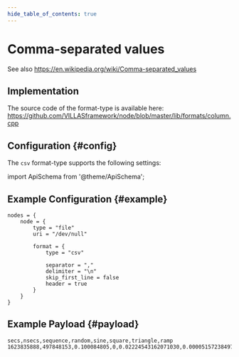```yaml
---
hide_table_of_contents: true
---
```


# Comma-separated values

See also https://en.wikipedia.org/wiki/Comma-separated_values

## Implementation

The source code of the format-type is available here:
https://github.com/VILLASframework/node/blob/master/lib/formats/column.cpp

## Configuration {#config}

The `csv` format-type supports the following settings:

import ApiSchema from '@theme/ApiSchema';

<ApiSchema id="node" example pointer="#/components/schemas/csv" />

## Example Configuration {#example}

``` url="external/node/etc/examples/formats/csv.conf" title="node/etc/examples/formats/csv.conf"
nodes = {
	node = {
		type = "file"
		uri = "/dev/null"

		format = {
			type = "csv"

			separator = ","
			delimiter = "\n"
			skip_first_line = false
			header = true
		}
	}
}
```

## Example Payload {#payload}

```csv
secs,nsecs,sequence,random,sine,square,triangle,ramp
1623835888,497848153,0.100084805,0,0.02224543162071030,0.00005157238497847,-1.00000000000000000,0.99996716799999996,0.00000820800000000
```
